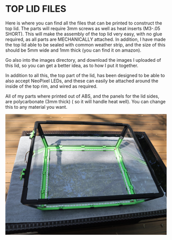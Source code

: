 # TOP LID FILES

Here is where you can find all the files that can be printed to construct the top lid.  The parts will require 3mm screws as well as heat inserts (M3-.05 SHORT).
This will make the assembly of the top lid very easy, with no glue required, as all parts are MECHANICALLY attached.  In addition, I have made the top lid able to
be sealed with common weather strip, and the size of this should be 5mm wide and 1mm thick (you can find it on amazon).

Go also into the images directory, and download the images I uploaded of this lid, so you can get a better idea, as to how I put it together.

In addition to all this, the top part of the lid, has been designed to be able to also accept NeoPixel LEDs, and these can easily be attached around the inside of the
top rim, and wired as required.

All of my parts where printed out of ABS, and the panels for the lid sides, are polycarbonate (3mm thick) ( so it will handle heat well).  You can change this to any material you want.

<p align="center">
<img src="https://github.com/cyborgcnc/CYBORGCNC__RRVC3MOD/blob/main/400x400/TOP-LID/images/IMG_1546.sm.jpg">
</p>
